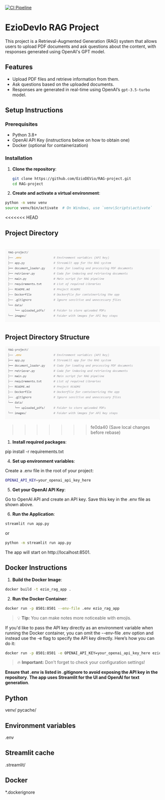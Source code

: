 [![CI Pipeline](https://github.com/EzioDEVio/RAG-project/actions/workflows/main.yaml/badge.svg)](https://github.com/EzioDEVio/RAG-project/actions/workflows/main.yaml)


# EzioDevIo RAG Project

This project is a Retrieval-Augmented Generation (RAG) system that allows users to upload PDF documents and ask questions about the content, with responses generated using OpenAI's GPT model.

## Features

- Upload PDF files and retrieve information from them.
- Ask questions based on the uploaded documents.
- Responses are generated in real-time using OpenAI’s `gpt-3.5-turbo` model.

## Setup Instructions

### Prerequisites

- Python 3.8+
- OpenAI API Key (instructions below on how to obtain one)
- Docker (optional for containerization)

### Installation

1. **Clone the repository**:
   ```bash
   git clone https://github.com/EzioDEVio/RAG-project.git
   cd RAG-project

2. **Create and activate a virtual environment**:

```bash
python -m venv venv
source venv/bin/activate  # On Windows, use `venv\Scripts\activate`
```
<<<<<<< HEAD

## Project Directory

![Project Directory Structure](directory_structure.png)
=======
## Project Directory Structure

![Project Directory Structure](images/directory_structure.png)

>>>>>>> fe0da40 (Save local changes before rebase)


1. **Install required packages**:

pip install -r requirements.txt


4. **Set up environment variables**:

Create a .env file in the root of your project:
```bash
OPENAI_API_KEY=your_openai_api_key_here
```

5. **Get your OpenAI API Key**:

Go to OpenAI API and create an API key.
Save this key in the .env file as shown above.

6. **Run the Application**:

```bash
streamlit run app.py
```
or 
```bash
python -m streamlit run app.py
```

The app will start on http://localhost:8501.

## Docker Instructions
1. **Build the Docker Image**:

```bash
docker build -t ezio_rag_app .
```
2. **Run the Docker Container**:

```bash
docker run -p 8501:8501 --env-file .env ezio_rag_app
```
> 💡 **Tip:** You can make notes more noticeable with emojis.

If you'd like to pass the API key directly as an environment variable when running the Docker container, you can omit the --env-file .env option and instead use the -e flag to specify the API key directly. Here’s how you can do it:

```bash
docker run -p 8501:8501 -e OPENAI_API_KEY=your_openai_api_key_here ezio_rag_app
```


> 🔥 **Important:** Don't forget to check your configuration settings!

**Ensure that .env is listed in .gitignore to avoid exposing the API key in the repository**.
**The app uses Streamlit for the UI and OpenAI for text generation**.


## Python
venv/ pycache/

## Environment variables
.env

## Streamlit cache
.streamlit/

## Docker
*.dockerignore


